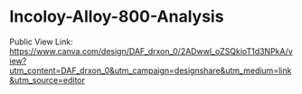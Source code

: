 # Incoloy-Alloy-800-Analysis

Public View Link: https://www.canva.com/design/DAF_drxon_0/2ADwwl_oZSQkioT1d3NPkA/view?utm_content=DAF_drxon_0&utm_campaign=designshare&utm_medium=link&utm_source=editor
